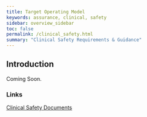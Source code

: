 ```yaml
---
title: Target Operating Model
keywords: assurance, clinical, safety
sidebar: overview_sidebar
toc: false
permalink: /clinical_safety.html
summary: "Clinical Safety Requirements & Guidance"
---
```


## Introduction

Coming Soon.

### Links

[Clinical Safety Documents](https://digital.nhs.uk/services/solution-assurance/the-clinical-safety-team/clinical-safety-documentation)
